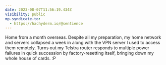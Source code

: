 ```yaml
---
date: 2023-08-07T11:56:19.434Z
visibility: public
mp-syndicate-to:
  - https://hachyderm.io/@sentience
---
```

Home from a month overseas. Despite all my preparation, my home network and servers collapsed a week in along with the VPN server I used to access them remotely. Turns out my Telstra router responds to multiple power failures in quick succession by factory-resetting itself, bringing down my whole house of cards. :P
